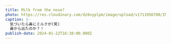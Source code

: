 ```yaml
---
title: Milk from the nose?
photo: https://res.cloudinary.com/dz8vyplpm/image/upload/v1711956780/IMG_8493_hruthx.jpg
caption: |-
  気づいたら鼻にミルクが(笑)
  鼻から出たのか？！
publish-date: 2024-01-22T16:38:00.000Z
---
```

